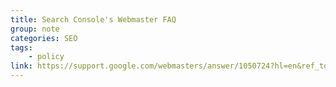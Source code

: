 ```yaml
---
title: Search Console's Webmaster FAQ
group: note
categories: SEO
tags:
    - policy
link: https://support.google.com/webmasters/answer/1050724?hl=en&ref_topic=4558960
---
```

